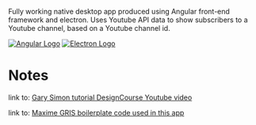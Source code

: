 Fully working native desktop app produced using Angular front-end framework and electron. Uses Youtube API data to show subscribers to a Youtube channel, based on a Youtube channel id.  

[![Angular Logo](./logo-angular.jpg)](https://angular.io/) [![Electron Logo](./logo-electron.jpg)](https://electron.atom.io/)

# Notes

link to: [Gary Simon tutorial DesignCourse Youtube video](https://www.youtube.com/watch?v=Ea2lWsumTrM)

link to: [Maxime GRIS boilerplate code used in this app](https://github.com/maximegris/angular-electron)

